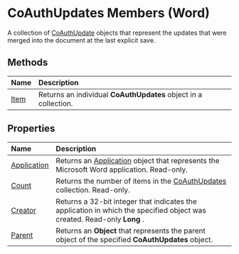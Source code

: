
# CoAuthUpdates Members (Word)


A collection of [CoAuthUpdate](c00e5029-2e4b-97c0-33d3-86fdc53df535.md) objects that represent the updates that were merged into the document at the last explicit save.


## Methods



|**Name**|**Description**|
|:-----|:-----|
|[Item](ca5bfbe3-a116-a1f4-2c6b-bd383f4b5a3a.md)|Returns an individual  **CoAuthUpdates** object in a collection.|

## Properties



|**Name**|**Description**|
|:-----|:-----|
|[Application](1862a23d-d7e6-dd4f-35ae-4ecfed9df6d7.md)|Returns an [Application](d1cf6f8f-4e88-bf01-93b4-90a83f79cb44.md) object that represents the Microsoft Word application. Read-only.|
|[Count](a0918742-9fbf-2a57-8efd-1487dd56d451.md)|Returns the number of items in the [CoAuthUpdates](4a164415-0c6c-213b-da94-744e2394d1ef.md) collection. Read-only.|
|[Creator](abd8a680-050b-7866-c198-c2e258281bc9.md)|Returns a 32-bit integer that indicates the application in which the specified object was created. Read-only  **Long** .|
|[Parent](d2125bd9-f749-1475-7d6b-e391aa5b5bf8.md)|Returns an  **Object** that represents the parent object of the specified **CoAuthUpdates** object.|
